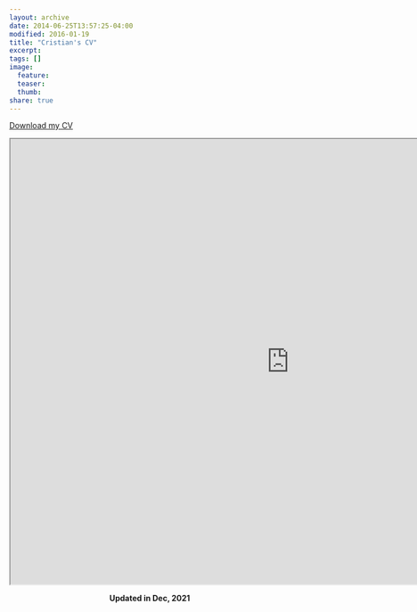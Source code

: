 ```yaml
---
layout: archive
date: 2014-06-25T13:57:25-04:00
modified: 2016-01-19
title: "Cristian's CV"
excerpt:
tags: []
image:
  feature:
  teaser:
  thumb:
share: true
---
```


[Download my CV](CV_Cristian_Roman_Palacios_Dec21.pdf)


<iframe src="https://drive.google.com/file/d/1f9Nza5Llg7HPAetp2ebTsaDnFkBj8qjS/preview" width="1000" height="800"></iframe>



<p align="center">
  <b>Updated in Dec, 2021</b><br>
  <b>  </b><br>
</p>
